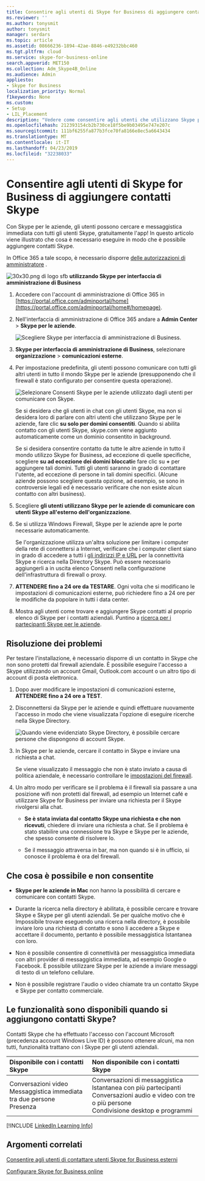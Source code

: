 ```yaml
---
title: Consentire agli utenti di Skype for Business di aggiungere contatti Skype
ms.reviewer: ''
ms.author: tonysmit
author: tonysmit
manager: serdars
ms.topic: article
ms.assetid: 08666236-1894-42ae-8846-e49232bbc460
ms.tgt.pltfrm: cloud
ms.service: skype-for-business-online
search.appverid: MET150
ms.collection: Adm_Skype4B_Online
ms.audience: Admin
appliesto:
- Skype for Business
localization_priority: Normal
f1keywords: None
ms.custom:
- Setup
- LIL_Placement
description: "Vedere come consentire agli utenti che utilizzano Skype per contatto commerciale Skype per gli utenti aziendali di all'esterno dell'organizzazione e aggiungerli all'elenco dei contatti. "
ms.openlocfilehash: 212393154cb2b730ce18f5be9b03495e747e207c
ms.sourcegitcommit: 111bf6255fa877b3fce70fa8166e8ec5a6643434
ms.translationtype: MT
ms.contentlocale: it-IT
ms.lasthandoff: 04/23/2019
ms.locfileid: "32238033"
---
```

# <a name="let-skype-for-business-users-add-skype-contacts"></a>Consentire agli utenti di Skype for Business di aggiungere contatti Skype

Con Skype per le aziende, gli utenti possono cercare e messaggistica immediata con tutti gli utenti Skype, gratuitamente l'app! In questo articolo viene illustrato che cosa è necessario eseguire in modo che è possibile aggiungere contatti Skype. 
  
In Office 365 a tale scopo, è necessario disporre [delle autorizzazioni di amministratore](https://support.office.com/en-us/article/da585eea-f576-4f55-a1e0-87090b6aaa9d?ui=en-US&rs=en-US&ad=US) .

![30x30.png di logo sfb](../images/sfb-logo-30x30.png) **utilizzando Skype per interfaccia di amministrazione di Business**
  
1. Accedere con l'account di amministrazione di Office 365 in [https://portal.office.com/adminportal/home](https://portal.office.com/adminportal/home#/homepage).
    
2. Nell'interfaccia di amministrazione di Office 365 andare a **Admin Center** > **Skype per le aziende**. 
    
    ![Scegliere Skype per interfaccia di amministrazione di Business.](../images/376a7a45-e6e3-4716-be09-d2f294d885a2.png)
  
3. **Skype per interfaccia di amministrazione di Business**, selezionare **organizzazione** > **comunicazioni esterne**. 
    
4. Per impostazione predefinita, gli utenti possono comunicare con tutti gli altri utenti in tutto il mondo Skype per le aziende (presupponendo che il firewall è stato configurato per consentire questa operazione). 
    
    ![Selezionare Consenti Skype per le aziende utilizzato dagli utenti per comunicare con Skype.](../images/333789f8-2ea6-4bbd-805b-18130f427999.png)
  
    Se si desidera che gli utenti in chat con gli utenti Skype, ma non si desidera loro di parlare con altri utenti che utilizzano Skype per le aziende, fare clic **su solo per domini consentiti**. Quando si abilita contatto con gli utenti Skype, skype.com viene aggiunto automaticamente come un dominio consentito in background. 
    
    Se si desidera consentire contatto da tutte le altre aziende in tutto il mondo utilizzo Skype for Business, ad eccezione di quelle specifiche, scegliere **su ad eccezione dei domini bloccati**e fare clic su **+** per aggiungere tali domini. Tutti gli utenti saranno in grado di contattare l'utente, ad eccezione di persone in tali domini specifici. (Alcune aziende possono scegliere questa opzione, ad esempio, se sono in controversie legali ed è necessario verificare che non esiste alcun contatto con altri business).
    
5. Scegliere **gli utenti utilizzano Skype per le aziende di comunicare con utenti Skype all'esterno dell'organizzazione**. 
    
6.  Se si utilizza Windows Firewall, Skype per le aziende apre le porte necessarie automaticamente.
    
    Se l'organizzazione utilizza un'altra soluzione per limitare i computer della rete di connettersi a Internet, verificare che i computer client siano in grado di accedere a tutti i [gli indirizzi IP e URL](https://support.office.com/en-us/article/8548a211-3fe7-47cb-abb1-355ea5aa88a2) per la connettività Skype e ricerca nella Directory Skype. Può essere necessario aggiungerli a in uscita elenco Consenti nella configurazione dell'infrastruttura di firewall o proxy.
    
7. **ATTENDERE fino a 24 ore da TESTARE**. Ogni volta che si modificano le impostazioni di comunicazioni esterne, può richiedere fino a 24 ore per le modifiche da popolare in tutti i data center.
    
8. Mostra agli utenti come trovare e aggiungere Skype contatti al proprio elenco di Skype per i contatti aziendali. Puntino a [ricerca per i partecipanti Skype per le aziende](https://support.office.com/en-us/article/b12500ef-e37f-4d22-aade-c11277e53f19).
    
## <a name="test-and-troubleshoot"></a>Risoluzione dei problemi

Per testare l'installazione, è necessario disporre di un contatto in Skype che non sono protetti dal firewall aziendale. È possibile eseguire l'accesso a Skype utilizzando un account Gmail, Outlook.com account o un altro tipo di account di posta elettronica.
  
1. Dopo aver modificare le impostazioni di comunicazioni esterne, **ATTENDERE fino a 24 ore a TEST**.
    
2. Disconnettersi da Skype per le aziende e quindi effettuare nuovamente l'accesso in modo che viene visualizzata l'opzione di eseguire ricerche nella Skype Directory. 
    
    ![Quando viene evidenziato Skype Directory, è possibile cercare persone che dispongono di account Skype.](../images/76ee9fab-1ac3-4f4a-9569-f5f2606dbb7a.png)
  
3. In Skype per le aziende, cercare il contatto in Skype e inviare una richiesta a chat. 
    
    Se viene visualizzato il messaggio che non è stato inviato a causa di politica aziendale, è necessario controllare le [impostazioni del firewall](https://support.office.com/en-us/article/8548a211-3fe7-47cb-abb1-355ea5aa88a2). 
    
4. Un altro modo per verificare se il problema è il firewall sia passare a una posizione wifi non protetti dal firewall, ad esempio un Internet café e utilizzare Skype for Business per inviare una richiesta per il Skype rivolgersi alla chat. 
    
   - **Se è stata inviata dal contatto Skype una richiesta e che non ricevuti**, chiedere di inviare una richiesta a chat. Se il problema è stato stabilire una connessione tra Skype e Skype per le aziende, che spesso consente di risolvere lo.
    
   - Se il messaggio attraversa in bar, ma non quando si è in ufficio, si conosce il problema è ora del firewall. 
    
## <a name="what-you-can-and-cant-do"></a>Che cosa è possibile e non consentite

- **Skype per le aziende in Mac** non hanno la possibilità di cercare e comunicare con contatti Skype.
    
- Durante la ricerca nella directory è abilitata, è possibile cercare e trovare Skype e Skype per gli utenti aziendali. Se per qualche motivo che è Impossibile trovare eseguendo una ricerca nella directory, è possibile inviare loro una richiesta di contatto e sono li accedere a Skype e accettare il documento, pertanto è possibile messaggistica Istantanea con loro. 
    
- Non è possibile consentire di connettività per messaggistica immediata con altri provider di messaggistica immediata, ad esempio Google o Facebook. È possibile utilizzare Skype per le aziende a inviare messaggi di testo di un telefono cellulare.

- Non è possibile registrare l'audio o video chiamate tra un contatto Skype e Skype per contatto commerciale.
    
## <a name="what-features-are-available-when-adding-skype-contacts"></a>Le funzionalità sono disponibili quando si aggiungono contatti Skype?

Contatti Skype che ha effettuato l'accesso con l'account Microsoft (precedenza account Windows Live ID) è possono ottenere alcuni, ma non tutti, funzionalità trattano con i Skype per gli utenti aziendali.
  
|**Disponibile con i contatti Skype**|**Non disponibile con i contatti Skype**|
|:-----|:-----|
| Conversazioni video <br/>  Messaggistica immediata tra due persone <br/>  Presenza <br/> | Conversazioni di messaggistica Istantanea con più partecipanti <br/>  Conversazioni audio e video con tre o più persone <br/>  Condivisione desktop e programmi <br/> |
   
[!INCLUDE [LinkedIn Learning Info](../../common/office/linkedin-learning-info.md)]
   
## <a name="related-topics"></a>Argomenti correlati

[Consentire agli utenti di contattare utenti Skype for Business esterni](allow-users-to-contact-external-skype-for-business-users.md)
  
[Configurare Skype for Business online](set-up-skype-for-business-online.md)

  
 
